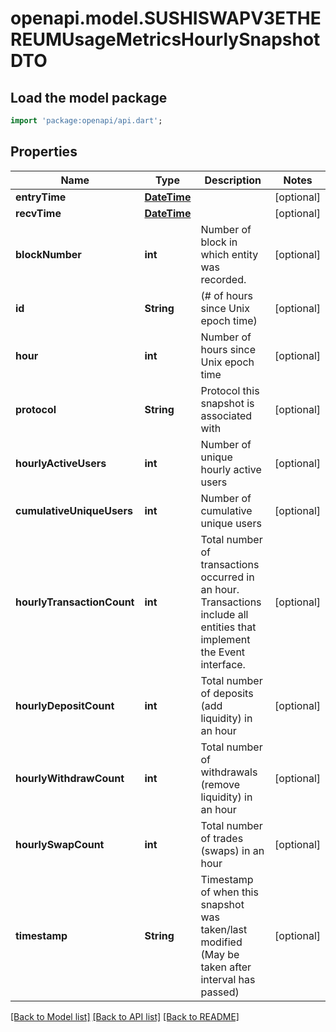 # openapi.model.SUSHISWAPV3ETHEREUMUsageMetricsHourlySnapshotDTO

## Load the model package
```dart
import 'package:openapi/api.dart';
```

## Properties
Name | Type | Description | Notes
------------ | ------------- | ------------- | -------------
**entryTime** | [**DateTime**](DateTime.md) |  | [optional] 
**recvTime** | [**DateTime**](DateTime.md) |  | [optional] 
**blockNumber** | **int** | Number of block in which entity was recorded. | [optional] 
**id** | **String** | (# of hours since Unix epoch time) | [optional] 
**hour** | **int** | Number of hours since Unix epoch time | [optional] 
**protocol** | **String** | Protocol this snapshot is associated with | [optional] 
**hourlyActiveUsers** | **int** | Number of unique hourly active users | [optional] 
**cumulativeUniqueUsers** | **int** | Number of cumulative unique users | [optional] 
**hourlyTransactionCount** | **int** | Total number of transactions occurred in an hour. Transactions include all entities that implement the Event interface. | [optional] 
**hourlyDepositCount** | **int** | Total number of deposits (add liquidity) in an hour | [optional] 
**hourlyWithdrawCount** | **int** | Total number of withdrawals (remove liquidity) in an hour | [optional] 
**hourlySwapCount** | **int** | Total number of trades (swaps) in an hour | [optional] 
**timestamp** | **String** | Timestamp of when this snapshot was taken/last modified (May be taken after interval has passed) | [optional] 

[[Back to Model list]](../README.md#documentation-for-models) [[Back to API list]](../README.md#documentation-for-api-endpoints) [[Back to README]](../README.md)


